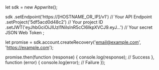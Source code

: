 let sdk = new Appwrite();

sdk
    .setEndpoint('https://[HOSTNAME_OR_IP]/v1') // Your API Endpoint
    .setProject('5df5acd0d48c2') // Your project ID
    .setJWT('eyJhbGciOiJIUzI1NiIsInR5cCI6IkpXVCJ9.eyJ...') // Your secret JSON Web Token
;

let promise = sdk.account.createRecovery('email@example.com', 'https://example.com');

promise.then(function (response) {
    console.log(response); // Success
}, function (error) {
    console.log(error); // Failure
});